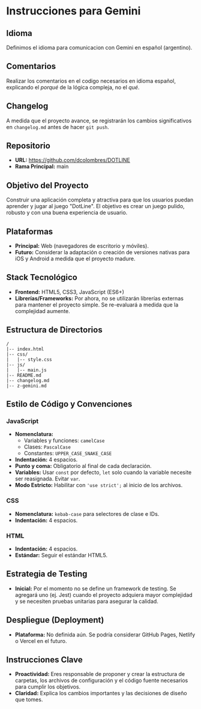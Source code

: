 # Instrucciones para Gemini

## Idioma
Definimos el idioma para comunicacion con Gemini en español (argentino).

## Comentarios
Realizar los comentarios en el codigo necesarios en idioma español, explicando el *porqué* de la lógica compleja, no el *qué*.

## Changelog
A medida que el proyecto avance, se registrarán los cambios significativos en `changelog.md` antes de hacer `git push`.

## Repositorio
- **URL:** https://github.com/dcolombres/DOTLINE
- **Rama Principal:** main

## Objetivo del Proyecto
Construir una aplicación completa y atractiva para que los usuarios puedan aprender y jugar al juego "DotLine". El objetivo es crear un juego pulido, robusto y con una buena experiencia de usuario.

## Plataformas
- **Principal:** Web (navegadores de escritorio y móviles).
- **Futuro:** Considerar la adaptación o creación de versiones nativas para iOS y Android a medida que el proyecto madure.

## Stack Tecnológico
- **Frontend:** HTML5, CSS3, JavaScript (ES6+)
- **Librerías/Frameworks:** Por ahora, no se utilizarán librerías externas para mantener el proyecto simple. Se re-evaluará a medida que la complejidad aumente.

## Estructura de Directorios
```
/
|-- index.html
|-- css/
|   |-- style.css
|-- js/
|   |-- main.js
|-- README.md
|-- changelog.md
|-- z-gemini.md
```

## Estilo de Código y Convenciones

### JavaScript
- **Nomenclatura:**
    - Variables y funciones: `camelCase`
    - Clases: `PascalCase`
    - Constantes: `UPPER_CASE_SNAKE_CASE`
- **Indentación:** 4 espacios.
- **Punto y coma:** Obligatorio al final de cada declaración.
- **Variables:** Usar `const` por defecto, `let` solo cuando la variable necesite ser reasignada. Evitar `var`.
- **Modo Estricto:** Habilitar con `'use strict';` al inicio de los archivos.

### CSS
- **Nomenclatura:** `kebab-case` para selectores de clase e IDs.
- **Indentación:** 4 espacios.

### HTML
- **Indentación:** 4 espacios.
- **Estándar:** Seguir el estándar HTML5.

## Estrategia de Testing
- **Inicial:** Por el momento no se define un framework de testing. Se agregará uno (ej. Jest) cuando el proyecto adquiera mayor complejidad y se necesiten pruebas unitarias para asegurar la calidad.

## Despliegue (Deployment)
- **Plataforma:** No definida aún. Se podría considerar GitHub Pages, Netlify o Vercel en el futuro.

## Instrucciones Clave
- **Proactividad:** Eres responsable de proponer y crear la estructura de carpetas, los archivos de configuración y el código fuente necesarios para cumplir los objetivos.
- **Claridad:** Explica los cambios importantes y las decisiones de diseño que tomes.
